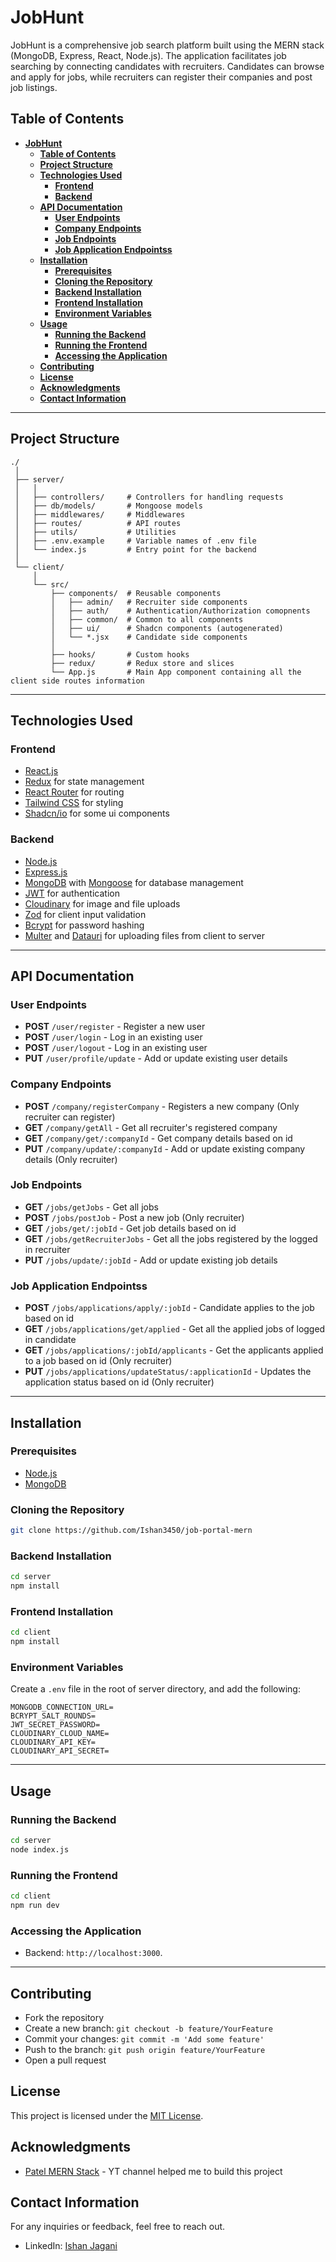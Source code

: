 # **JobHunt**

JobHunt is a comprehensive job search platform built using the MERN stack (MongoDB, Express, React, Node.js). The application facilitates job searching by connecting candidates with recruiters. Candidates can browse and apply for jobs, while recruiters can register their companies and post job listings.

## **Table of Contents**

- [**JobHunt**](#jobhunt)
  - [**Table of Contents**](#table-of-contents)
  - [**Project Structure**](#project-structure)
  - [**Technologies Used**](#technologies-used)
    - [**Frontend**](#frontend)
    - [**Backend**](#backend)
  - [**API Documentation**](#api-documentation)
    - [**User Endpoints**](#user-endpoints)
    - [**Company Endpoints**](#company-endpoints)
    - [**Job Endpoints**](#job-endpoints)
    - [**Job Application Endpointss**](#job-application-endpointss)
  - [**Installation**](#installation)
    - [**Prerequisites**](#prerequisites)
    - [**Cloning the Repository**](#cloning-the-repository)
    - [**Backend Installation**](#backend-installation)
    - [**Frontend Installation**](#frontend-installation)
    - [**Environment Variables**](#environment-variables)
  - [**Usage**](#usage)
    - [**Running the Backend**](#running-the-backend)
    - [**Running the Frontend**](#running-the-frontend)
    - [**Accessing the Application**](#accessing-the-application)
  - [**Contributing**](#contributing)
  - [**License**](#license)
  - [**Acknowledgments**](#acknowledgments)
  - [**Contact Information**](#contact-information)

---

## **Project Structure**

```plaintext
./
 │
 ├── server/
 │   │
 │   ├── controllers/     # Controllers for handling requests
 │   ├── db/models/       # Mongoose models
 │   ├── middlewares/     # Middlewares
 │   ├── routes/          # API routes
 │   ├── utils/           # Utilities
 │   ├── .env.example     # Variable names of .env file
 │   └── index.js         # Entry point for the backend
 │
 └── client/
     │
     └── src/
         ├── components/  # Reusable components
         │   ├── admin/   # Recruiter side components
         │   ├── auth/    # Authentication/Authorization comopnents
         │   ├── common/  # Common to all components
         │   ├── ui/      # Shadcn components (autogenerated)
         │   └── *.jsx    # Candidate side components
         │
         ├── hooks/       # Custom hooks
         ├── redux/       # Redux store and slices
         └── App.js       # Main App component containing all the client side routes information
```

---

## **Technologies Used**

### **Frontend**

- [React.js](https://reactjs.org/)
- [Redux](https://redux.js.org/) for state management
- [React Router](https://reactrouter.com/) for routing
- [Tailwind CSS](https://tailwindcss.com/) for styling
- [Shadcn/io](https://ui.shadcn.com/) for some ui components

### **Backend**

- [Node.js](https://nodejs.org/)
- [Express.js](https://expressjs.com/)
- [MongoDB](https://www.mongodb.com/) with [Mongoose](https://mongoosejs.com/) for database management
- [JWT](https://jwt.io/) for authentication
- [Cloudinary](https://cloudinary.com/) for image and file uploads
- [Zod](https://zod.dev/) for client input validation
- [Bcrypt](https://www.npmjs.com/package/bcrypt) for password hashing
- [Multer](https://www.npmjs.com/package/multer) and [Datauri](https://www.npmjs.com/package/datauri) for uploading files from client to server

---

## **API Documentation**

### **User Endpoints**

- **POST** `/user/register` - Register a new user
- **POST** `/user/login` - Log in an existing user
- **POST** `/user/logout` - Log in an existing user
- **PUT** `/user/profile/update` - Add or update existing user details

### **Company Endpoints**

- **POST** `/company/registerCompany` - Registers a new company (Only recruiter can register)
- **GET** `/company/getAll` - Get all recruiter's registered company
- **GET** `/company/get/:companyId` - Get company details based on id
- **PUT** `/company/update/:companyId` - Add or update existing company details (Only recruiter)

### **Job Endpoints**

- **GET** `/jobs/getJobs` - Get all jobs
- **POST** `/jobs/postJob` - Post a new job (Only recruiter)
- **GET** `/jobs/get/:jobId` - Get job details based on id
- **GET** `/jobs/getRecruiterJobs` - Get all the jobs registered by the logged in recruiter
- **PUT** `/jobs/update/:jobId` - Add or update existing job details

### **Job Application Endpointss**

- **POST** `/jobs/applications/apply/:jobId` - Candidate applies to the job based on id
- **GET** `/jobs/applications/get/applied` - Get all the applied jobs of logged in candidate
- **GET** `/jobs/applications/:jobId/applicants` - Get the applicants applied to a job based on id (Only recruiter)
- **PUT** `/jobs/applications/updateStatus/:applicationId` - Updates the application status based on id (Only recruiter)

---

## **Installation**

### **Prerequisites**

- [Node.js](https://nodejs.org/en/)
- [MongoDB](https://www.mongodb.com/try/download/community)

### **Cloning the Repository**

```bash
git clone https://github.com/Ishan3450/job-portal-mern
```

### **Backend Installation**

```bash
cd server
npm install
```

### **Frontend Installation**

```bash
cd client
npm install
```

### **Environment Variables**

Create a `.env` file in the root of server directory, and add the following:

```plaintext
MONGODB_CONNECTION_URL=
BCRYPT_SALT_ROUNDS=
JWT_SECRET_PASSWORD=
CLOUDINARY_CLOUD_NAME=
CLOUDINARY_API_KEY=
CLOUDINARY_API_SECRET=
```

---

## **Usage**

### **Running the Backend**

```bash
cd server
node index.js
```

### **Running the Frontend**

```bash
cd client
npm run dev
```

### **Accessing the Application**

- Backend: `http://localhost:3000`.

---

## **Contributing**

- Fork the repository
- Create a new branch: `git checkout -b feature/YourFeature`
- Commit your changes: `git commit -m 'Add some feature'`
- Push to the branch: `git push origin feature/YourFeature`
- Open a pull request

## **License**

This project is licensed under the [MIT License](LICENSE).

## **Acknowledgments**

- [Patel MERN Stack](https://www.youtube.com/@patelmernstack) - YT channel helped me to build this project

## **Contact Information**

For any inquiries or feedback, feel free to reach out.

- LinkedIn: [Ishan Jagani](https://www.linkedin.com/in/ishanjagani/)
